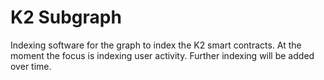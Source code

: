 # K2 Subgraph

Indexing software for the graph to index the K2 smart contracts. At the moment the focus is indexing user activity. Further indexing will be added over time.
